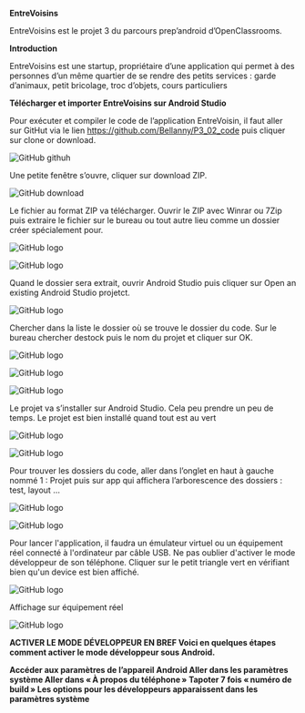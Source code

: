 **EntreVoisins**

EntreVoisins est le projet 3 du parcours prep’android d’OpenClassrooms.

**Introduction**

EntreVoisins est une startup, propriétaire d’une application qui permet à des personnes d’un même quartier de se rendre des petits services : garde d’animaux, petit bricolage, troc d’objets, cours particuliers

**Télécharger et importer EntreVoisins sur Android Studio**

Pour exécuter et compiler le code de l’application EntreVoisin, il faut aller sur GitHut via le lien https://github.com/Bellanny/P3_02_code puis cliquer sur clone or download.

 ![GitHub githuh](/1.jpg)

Une petite fenêtre s’ouvre, cliquer sur download ZIP.

 ![GitHub download](/2.jpg)

Le fichier au format ZIP va télécharger. Ouvrir le ZIP avec Winrar ou 7Zip puis extraire le fichier sur le bureau ou tout autre lieu comme un dossier créer spécialement pour.

 ![GitHub logo](/3.jpg)
 
 ![GitHub logo](/4.jpg)

 
Quand le dossier sera extrait, ouvrir Android Studio puis cliquer sur Open an existing Android Studio projetct.

![GitHub logo](/5.jpg)
 
Chercher dans la liste le dossier où se trouve le dossier du code. Sur le bureau chercher destock puis le nom du projet et cliquer sur OK.

![GitHub logo](/6.jpg)

![GitHub logo](/7.jpg)

![GitHub logo](/8.jpg)


Le projet va s’installer sur Android Studio. Cela peu prendre un peu de temps. Le projet est bien installé quand tout est au vert
 
![GitHub logo](/9.jpg)

![GitHub logo](/10.jpg)
 

Pour trouver les dossiers du code, aller dans l’onglet en haut à gauche nommé 1 : Projet puis sur app qui affichera l’arborescence des dossiers : test, layout …
 
 ![GitHub logo](/11.jpg)
 
 ![GitHub logo](/12.jpg)

 Pour lancer l'application, il faudra un émulateur virtuel ou un équipement réel connecté à l'ordinateur par câble USB. Ne pas oublier d'activer le mode développeur de son téléphone. Cliquer sur le petit triangle vert en vérifiant bien qu'un device est bien affiché.
 
 ![GitHub logo](/13.jpg)
 
 Affichage sur équipement réel
 
 ![GitHub logo](/14.jpg)
 
 **ACTIVER LE MODE DÉVELOPPEUR EN BREF
Voici en quelques étapes comment activer le mode développeur sous Android.**

**Accéder aux paramètres de l’appareil Android
Aller dans les paramètres système
Aller dans « À propos du téléphone »
Tapoter 7 fois « numéro de build »
Les options pour les développeurs apparaissent dans les paramètres système**
